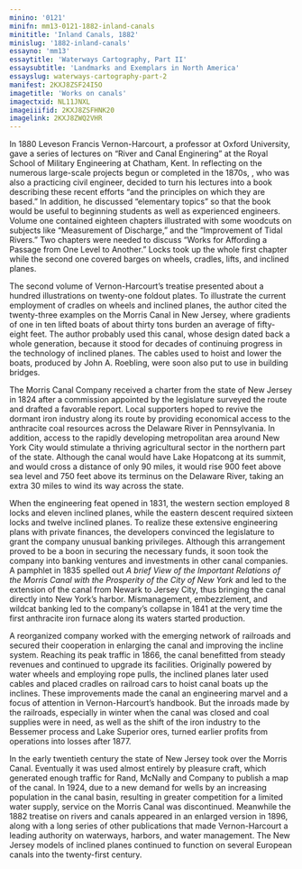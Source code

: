 ```yaml
---
minino: '0121'
minifn: mm13-0121-1882-inland-canals
minititle: 'Inland Canals, 1882'
minislug: '1882-inland-canals'
essayno: 'mm13'
essaytitle: 'Waterways Cartography, Part II'
essaysubtitle: 'Landmarks and Exemplars in North America'
essayslug: waterways-cartography-part-2
manifest: 2KXJ8ZSF24I5O
imagetitle: 'Works on canals'
imagectxid: NL11JNXL
imageiiifid: 2KXJ8ZSFHNK20
imagelink: 2KXJ8ZWQ2VHR
---
```

In 1880 Leveson Francis Vernon-Harcourt, a professor at Oxford University, gave a series of lectures on “River and Canal Enginering” at the Royal School of Military Engineering at Chatham, Kent. In reflecting on the numerous large-scale projects begun or completed in the 1870s, , who was also a practicing civil engineer, decided to turn his lectures into a book describing these recent efforts “and the principles on which they are based.” In addition, he discussed “elementary topics” so that the book would be useful to beginning students as well as experienced engineers. Volume one contained eighteen chapters illustrated with some woodcuts on subjects like “Measurement of Discharge,” and the “Improvement of Tidal Rivers.” Two chapters were needed to discuss “Works for Affording a Passage from One Level to Another.” Locks took up the whole first chapter while the second one covered barges on wheels, cradles, lifts, and inclined planes. 

The second volume of Vernon-Harcourt’s treatise presented about a hundred illustrations on twenty-one foldout plates. To illustrate the current employment of cradles on wheels and inclined planes, the author cited the twenty-three examples on the Morris Canal in New Jersey, where gradients of one in ten lifted boats of about thirty tons burden an average of fifty-eight feet. The author probably used this canal, whose design dated back a whole generation, because it stood for decades of continuing progress in the technology of inclined planes. The cables used to hoist and lower the boats, produced by John A. Roebling, were soon also put to use in building bridges. 

The Morris Canal Company received a charter from the state of New Jersey in 1824 after a commission appointed by the legislature surveyed the route and drafted a favorable report. Local supporters hoped to revive the dormant iron industry along its route by providing economical access to the anthracite coal resources across the Delaware River in Pennsylvania. In addition, access to the rapidly developing metropolitan area around New York City would stimulate a thriving agricultural sector in the northern part of the state. Although the canal would have Lake Hopatcong at its summit, and would cross a distance of only 90 miles, it would rise 900 feet above sea level and 750 feet above its terminus on the Delaware River, taking an extra 30 miles to wind its way across the state. 

When the engineering feat opened in 1831, the western section employed 8 locks and eleven inclined planes, while the eastern descent required sixteen locks and twelve inclined planes. To realize these extensive engineering plans with private finances, the developers convinced the legislature to grant the company unusual banking privileges. Although this arrangement proved to be a boon in securing the necessary funds, it soon took the company into banking ventures and investments in other canal companies. A pamphlet in 1835 spelled out _A brief View of the Important Relations of the Morris Canal_ _with the Prosperity of the City of New York_ and led to the extension of the canal from Newark to Jersey City, thus bringing the canal directly into New York’s harbor. Mismanagement, embezzlement, and wildcat banking led to the company’s collapse in 1841 at the very time the first anthracite iron furnace along its waters started production. 

A reorganized company worked with the emerging network of railroads and secured their cooperation in enlarging the canal and improving the incline system. Reaching its peak traffic in 1866, the canal benefitted from steady revenues and continued to upgrade its facilities. Originally powered by water wheels and employing rope pulls, the inclined planes later used cables and placed cradles on railroad cars to hoist canal boats up the inclines. These improvements made the canal an engineering marvel and a focus of attention in Vernon-Harcourt’s handbook. But the inroads made by the railroads, especially in winter when the canal was closed and coal supplies were in need, as well as the shift of the iron industry to the Bessemer process and Lake Superior ores, turned earlier profits from operations into losses after 1877. 

In the early twentieth century the state of New Jersey took over the Morris Canal. Eventually it was used almost entirely by pleasure craft, which generated enough traffic for Rand, McNally and Company to publish a map of the canal. In 1924, due to a new demand for wells by an increasing population in the canal basin, resulting in greater competition for a limited water supply, service on the Morris Canal was discontinued. Meanwhile the 1882 treatise on rivers and canals appeared in an enlarged version in 1896, along with a long series of other publications that made Vernon-Harcourt a leading authority on waterways, harbors, and water management. The New Jersey models of inclined planes continued to function on several European canals into the twenty-first century. 

